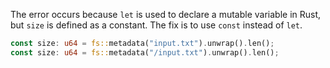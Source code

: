 The error occurs because `let` is used to declare a mutable variable in Rust, but `size` is defined as a constant. The fix is to use `const` instead of `let`.

```rs
const size: u64 = fs::metadata("input.txt").unwrap().len();
const size: u64 = fs::metadata("/input.txt").unwrap().len();
```

